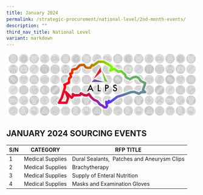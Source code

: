 ```yaml
---
title: January 2024
permalink: /strategic-procurement/national-level/2nd-month-events/
description: ""
third_nav_title: National Level
variant: markdown
---
```

![](/images/alps_sourcing_events_national_1920x640_clear.png)

## JANUARY 2024 SOURCING EVENTS

| S/N | CATEGORY | RFP TITLE |
| -------- |  -------- |  -------- |
| 1 | Medical Supplies | Dural Sealants,  Patches and Aneurysm Clips |
| 2 | Medical Supplies | Brachytherapy |
| 3 | Medical Supplies | Supply of Enteral Nutrition |
| 4 | Medical Supplies | Masks and Examination Gloves |